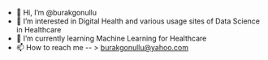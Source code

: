 - 👋 Hi, I’m @burakgonullu
- 👀 I’m interested in Digital Health and various usage sites of Data Science in Healthcare
- 🌱 I’m currently learning Machine Learning for Healthcare
- 📫 How to reach me -- > burakgonullu@yahoo.com

<!---
burakgonullu/burakgonullu is a ✨ special ✨ repository because its `README.md` (this file) appears on your GitHub profile.
You can click the Preview link to take a look at your changes.
--->
